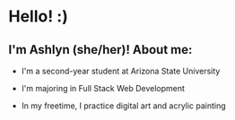 # Hello! :)

## I'm Ashlyn (she/her)! About me:

- I'm a second-year student at Arizona State University

- I'm majoring in Full Stack Web Development

- In my freetime, I practice digital art and acrylic painting
  
